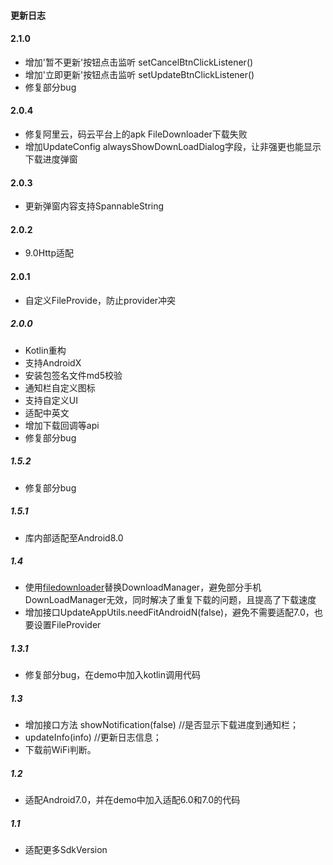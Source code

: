 #### 更新日志
#### 2.1.0
* 增加'暂不更新'按钮点击监听 setCancelBtnClickListener()
* 增加'立即更新'按钮点击监听 setUpdateBtnClickListener()
* 修复部分bug
#### 2.0.4
* 修复阿里云，码云平台上的apk FileDownloader下载失败
* 增加UpdateConfig alwaysShowDownLoadDialog字段，让非强更也能显示下载进度弹窗
#### 2.0.3
* 更新弹窗内容支持SpannableString
#### 2.0.2
* 9.0Http适配
#### 2.0.1
* 自定义FileProvide，防止provider冲突
##### 2.0.0
* Kotlin重构
* 支持AndroidX
* 安装包签名文件md5校验
* 通知栏自定义图标
* 支持自定义UI
* 适配中英文
* 增加下载回调等api
* 修复部分bug
##### 1.5.2
* 修复部分bug
##### 1.5.1
* 库内部适配至Android8.0
##### 1.4
* 使用[filedownloader](https://github.com/lingochamp/FileDownloader)替换DownloadManager，避免部分手机DownLoadManager无效，同时解决了重复下载的问题，且提高了下载速度
* 增加接口UpdateAppUtils.needFitAndroidN(false)，避免不需要适配7.0，也要设置FileProvider
##### 1.3.1
* 修复部分bug，在demo中加入kotlin调用代码
##### 1.3
* 增加接口方法 showNotification(false) //是否显示下载进度到通知栏；
* updateInfo(info) //更新日志信息；
* 下载前WiFi判断。
##### 1.2
* 适配Android7.0，并在demo中加入适配6.0和7.0的代码
##### 1.1
* 适配更多SdkVersion